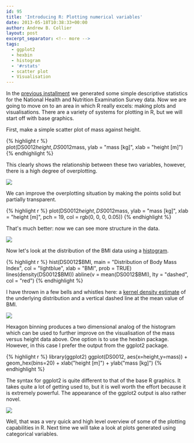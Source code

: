 ```yaml
---
id: 95
title: 'Introducing R: Plotting numerical variables'
date: 2013-05-18T10:38:33+00:00
author: Andrew B. Collier
layout: post
excerpt_separator: <!-- more -->
tags:
  - ggplot2
  - hexbin
  - histogram
  - '#rstats'
  - scatter plot
  - Visualisation
---
```

In the [previous installment](http://www.exegetic.biz/blog/2013/05/introducing-r-descriptive-statistics/) we generated some simple descriptive statistics for the National Health and Nutrition Examination Survey data. Now we are going to move on to an area in which R really excels: making plots and visualisations. <!-- more --> There are a variety of systems for plotting in R, but we will start off with base graphics.

First, make a simple scatter plot of mass against height.

{% highlight r %}  
plot(DS0012$height, DS0012$mass, ylab = "mass [kg]", xlab = "height [m]")
{% endhighlight %}

This clearly shows the relationship between these two variables, however, there is a high degree of overplotting.

<img src="{{ site.baseurl }}/static/img/2013/05/mass-height.png">

We can improve the overplotting situation by making the points solid but partially transparent.

{% highlight r %}
plot(DS0012$height, DS0012$mass, ylab = "mass [kg]", xlab = "height [m]",
pch = 19, col = rgb(0, 0, 0, 0.05))
{% endhighlight %}

That's much better: now we can see more structure in the data.

<img src="{{ site.baseurl }}/static/img/2013/05/mass-height-alpha.png">

Now let's look at the distribution of the BMI data using a [histogram](http://en.wikipedia.org/wiki/Histogram).

{% highlight r %}
hist(DS0012$BMI, main = "Distribution of Body Mass Index", col = "lightblue",
xlab = "BMI", prob = TRUE)
lines(density(DS0012$BMI))
abline(v = mean(DS0012$BMI), lty = "dashed", col = "red")
{% endhighlight %}

I have thrown in a few bells and whistles here: a [kernel density estimate](http://en.wikipedia.org/wiki/Kernel_density_estimation) of the underlying distribution and a vertical dashed line at the mean value of BMI.

<img src="{{ site.baseurl }}/static/img/2013/05/histogram-bmi.png">

Hexagon binning produces a two dimensional analog of the histogram which can be used to further improve on the visualisation of the mass versus height data above. One option is to use the hexbin package. However, in this case I prefer the output from the ggplot2 package.

{% highlight r %}
library(ggplot2)
ggplot(DS0012, aes(x=height,y=mass)) + geom_hex(bins=20) + xlab("height [m]") +
ylab("mass [kg]")
{% endhighlight %}

The syntax for ggplot2 is quite different to that of the base R graphics. It takes quite a lot of getting used to, but it is well worth the effort because it is extremely powerful. The appearance of the ggplot2 output is also rather novel.

<img src="{{ site.baseurl }}/static/img/2013/05/hexbin-mass-height.png">

Well, that was a very quick and high level overview of some of the plotting capabilities in R. Next time we will take a look at plots generated using categorical variables.
